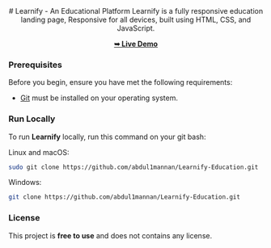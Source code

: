 <div align="center">  
  # Learnify - An Educational Platform
  Learnify is a fully responsive education landing page, Responsive for all devices, built using HTML, CSS, and JavaScript.

  <a href=""><strong>➥ Live Demo</strong></a>
</div>

### Prerequisites

Before you begin, ensure you have met the following requirements:

* [Git](https://git-scm.com/downloads "Download Git") must be installed on your operating system.

### Run Locally

To run **Learnify** locally, run this command on your git bash:

Linux and macOS:

```bash
sudo git clone https://github.com/abdul1mannan/Learnify-Education.git
```

Windows:

```bash
git clone https://github.com/abdul1mannan/Learnify-Education.git
```

### License

This project is **free to use** and does not contains any license.
